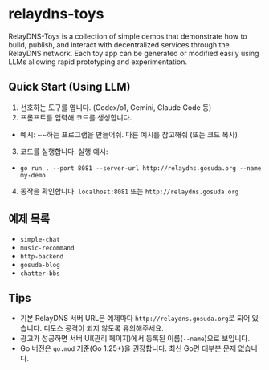 # relaydns-toys
RelayDNS-Toys is a collection of simple demos that demonstrate how to build, publish, and interact with decentralized services through the RelayDNS network.
Each toy app can be generated or modified easily using LLMs allowing rapid prototyping and experimentation.

## Quick Start (Using LLM)
1) 선호하는 도구를 엽니다. (Codex/o1, Gemini, Claude Code 등)
2) 프롬프트를 입력해 코드를 생성합니다.
- 예시: ~~하는 프로그램을 만들어줘. 다른 예시를 참고해줘 (또는 코드 복사)
3) 코드를 실행합니다. 실행 예시:
- `go run . --port 8081 --server-url http://relaydns.gosuda.org --name my-demo`
4) 동작을 확인합니다.
`localhost:8081` 또는 `http://relaydns.gosuda.org`

## 예제 목록
- `simple-chat`
- `music-recommand`
- `http-backend` 
- `gosuda-blog`
- `chatter-bbs`

## Tips
- 기본 RelayDNS 서버 URL은 예제마다 `http://relaydns.gosuda.org`로 되어 있습니다. 디도스 공격이 되지 않도록 유의해주세요.
- 광고가 성공하면 서버 UI(관리 페이지)에서 등록된 이름(`--name`)으로 보입니다.
- Go 버전은 `go.mod` 기준(Go 1.25+)을 권장합니다. 최신 Go면 대부분 문제 없습니다.
